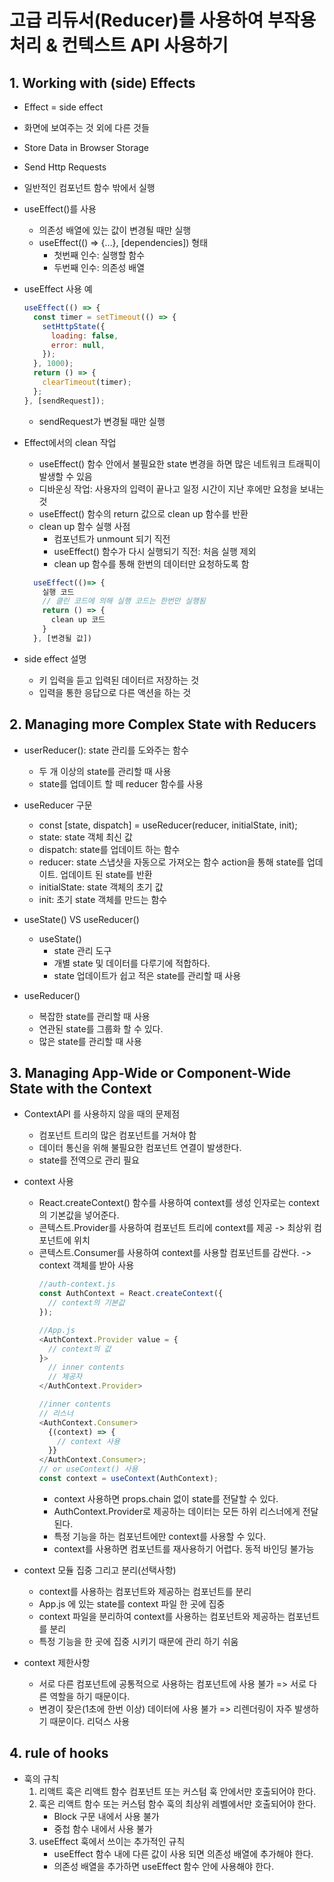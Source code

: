 # 고급 리듀서(Reducer)를 사용하여 부작용 처리 & 컨텍스트 API 사용하기

## 1. Working with (side) Effects

- Effect = side effect
- 화면에 보여주는 것 외에 다른 것들
- Store Data in Browser Storage
- Send Http Requests
- 일반적인 컴포넌트 함수 밖에서 실행
- useEffect()를 사용

  - 의존성 배열에 있는 값이 변경될 때만 실행
  - useEffect(() => {...}, [dependencies]) 형태
    - 첫번째 인수: 실행할 함수
    - 두번째 인수: 의존성 배열

- useEffect 사용 예

  ```javascript
  useEffect(() => {
    const timer = setTimeout(() => {
      setHttpState({
        loading: false,
        error: null,
      });
    }, 1000);
    return () => {
      clearTimeout(timer);
    };
  }, [sendRequest]);
  ```

  - sendRequest가 변경될 때만 실행

- Effect에서의 clean 작업
  - useEffect() 함수 안에서 불필요한 state 변경을 하면 많은 네트워크 트래픽이 발생할 수 있음
  - 디바운싱 작업: 사용자의 입력이 끝나고 일정 시간이 지난 후에만 요청을 보내는 것
  - useEffect() 함수의 return 값으로 clean up 함수를 반환
  - clean up 함수 실행 사점
    - 컴포넌트가 unmount 되기 직전
    - useEffect() 함수가 다시 실행되기 직전: 처음 실행 제외
    - clean up 함수를 통해 한번의 데이터만 요청하도록 함
  ```javascript
    useEffect(()=> {
      실행 코드
      // 클린 코드에 의해 실행 코드는 한번만 실행됨
      return () => {
        clean up 코드
      }
    }, [변경될 값])
  ```
- side effect 설명
  - 키 입력을 듣고 입력된 데이터르 저장하는 것
  - 입력을 통한 응답으로 다른 액션을 하는 것

## 2. Managing more Complex State with Reducers

- userReducer(): state 관리를 도와주는 함수

  - 두 개 이상의 state를 관리할 때 사용
  - state를 업데이트 할 떼 reducer 함수를 사용

- useReducer 구문

  - const [state, dispatch] = useReducer(reducer, initialState, init);
  - state: state 객체 최신 값
  - dispatch: state를 업데이트 하는 함수
  - reducer: state 스냅샷을 자동으로 가져오는 함수 action을 통해 state를 업데이트. 업데이트 된 state를 반환
  - initialState: state 객체의 초기 값
  - init: 초기 state 객체를 만드는 함수

- useState() VS useReducer()
  - useState()
    - state 관리 도구
    - 개별 state 및 데이터를 다루기에 적합하다.
    - state 업데이트가 쉽고 적은 state를 관리할 때 사용
- useReducer()
  - 복잡한 state를 관리할 때 사용
  - 연관된 state를 그룹화 할 수 있다.
  - 많은 state를 관리할 때 사용

## 3. Managing App-Wide or Component-Wide State with the Context

- ContextAPI 를 사용하지 않을 때의 문제점

  - 컴포넌트 트리의 많은 컴포넌트를 거쳐야 함
  - 데이터 통신을 위해 불필요한 컴포넌트 연결이 발생한다.
  - state를 전역으로 관리 필요

- context 사용

  - React.createContext() 함수를 사용하여 context를 생성 인자로는 context의 기본값을 넣어준다.
  - 콘텍스트.Provider를 사용하여 컴포넌트 트리에 context를 제공 -> 최상위 컴포넌트에 위치
  - 콘텍스트.Consumer를 사용하여 context를 사용할 컴포넌트를 감싼다. -> context 객체를 받아 사용
    ```javascript
    //auth-context.js
    const AuthContext = React.createContext({
      // context의 기본값
    });
    ```
    ```javascript
    //App.js
    <AuthContext.Provider value = {
      // context의 값
    }>
      // inner contents
      // 제공자
    </AuthContext.Provider>
    ```
    ```javascript
    //inner contents
    // 리스너
    <AuthContext.Consumer>
      {(context) => {
        // context 사용
      }}
    </AuthContext.Consumer>;
    // or useContext() 사용
    const context = useContext(AuthContext);
    ```
    - context 사용하면 props.chain 없이 state를 전달할 수 있다.
    - AuthContext.Provider로 제공하는 데이터는 모든 하위 리스너에게 전달된다.
    - 특정 기능을 하는 컴포넌트에만 context를 사용할 수 있다.
    - context를 사용하면 컴포넌트를 재사용하기 어렵다. 동적 바인딩 불가능

- context 모듈 집중 그리고 분리(선택사항)

  - context를 사용하는 컴포넌트와 제공하는 컴포넌트를 분리
  - App.js 에 있는 state를 context 파일 한 곳에 집중
  - context 파일을 분리하여 context를 사용하는 컴포넌트와 제공하는 컴포넌트를 분리
  - 특정 기능을 한 곳에 집중 시키기 때문에 관리 하기 쉬움

- context 제한사항
  - 서로 다른 컴포넌트에 공통적으로 사용하는 컴포넌트에 사용 불가 => 서로 다른 역할을 하기 때문이다.
  - 변경이 잦은(1초에 한번 이상) 데이터에 사용 불가 => 리렌더링이 자주 발생하기 때문이다. 리덕스 사용

## 4. rule of hooks

- 훅의 규칙
  1. 리액트 훅은 리액트 함수 컴포넌트 또는 커스텀 훅 안에서만 호출되어야 한다.
  2. 훅은 리액트 함수 또는 커스텀 함수 훅의 최상위 레벨에서만 호출되어야 한다.
     - Block 구문 내에서 사용 불가
     - 중첩 함수 내에서 사용 불가
  3. useEffect 훅에서 쓰이는 추가적인 규칙
     - useEffect 함수 내에 다른 값이 사용 되면 의존성 배열에 추가해야 한다.
     - 의존성 배열을 추가하면 useEffect 함수 안에 사용해야 한다.
